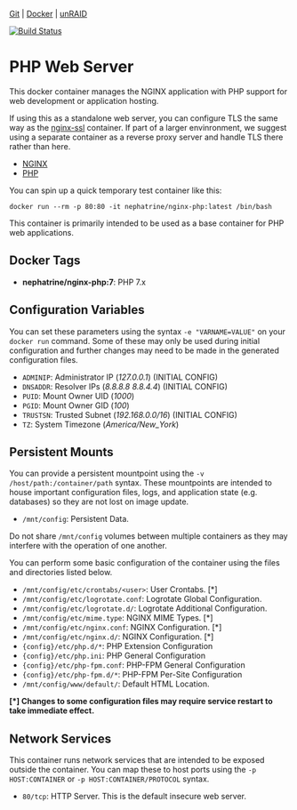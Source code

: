 [Git](https://code.nephatrine.net/nephatrine/docker-nginx-php) |
[Docker](https://hub.docker.com/r/nephatrine/nginx-php/) |
[unRAID](https://code.nephatrine.net/nephatrine/unraid-containers)

[![Build Status](https://ci.nephatrine.net/api/badges/nephatrine/docker-nginx-php/status.svg?ref=refs/heads/master)](https://ci.nephatrine.net/nephatrine/docker-nginx-php)

# PHP Web Server

This docker container manages the NGINX application with PHP support for web
development or application hosting.

If using this as a standalone web server, you can configure TLS the same way as
the [nginx-ssl](https://hub.docker.com/r/nephatrine/nginx-ssl/) container. If
part of a larger envinronment, we suggest using a separate container as a
reverse proxy server and handle TLS there rather than here.

- [NGINX](https://www.nginx.com/)
- [PHP](https://www.php.net/)

You can spin up a quick temporary test container like this:

~~~
docker run --rm -p 80:80 -it nephatrine/nginx-php:latest /bin/bash
~~~

This container is primarily intended to be used as a base container for PHP web
applications.

## Docker Tags

- **nephatrine/nginx-php:7**: PHP 7.x

## Configuration Variables

You can set these parameters using the syntax ``-e "VARNAME=VALUE"`` on your
``docker run`` command. Some of these may only be used during initial
configuration and further changes may need to be made in the generated
configuration files.

- ``ADMINIP``: Administrator IP (*127.0.0.1*) (INITIAL CONFIG)
- ``DNSADDR``: Resolver IPs (*8.8.8.8 8.8.4.4*) (INITIAL CONFIG)
- ``PUID``: Mount Owner UID (*1000*)
- ``PGID``: Mount Owner GID (*100*)
- ``TRUSTSN``: Trusted Subnet (*192.168.0.0/16*) (INITIAL CONFIG)
- ``TZ``: System Timezone (*America/New_York*)

## Persistent Mounts

You can provide a persistent mountpoint using the ``-v /host/path:/container/path``
syntax. These mountpoints are intended to house important configuration files,
logs, and application state (e.g. databases) so they are not lost on image
update.

- ``/mnt/config``: Persistent Data.

Do not share ``/mnt/config`` volumes between multiple containers as they may
interfere with the operation of one another.

You can perform some basic configuration of the container using the files and
directories listed below.

- ``/mnt/config/etc/crontabs/<user>``: User Crontabs. [*]
- ``/mnt/config/etc/logrotate.conf``: Logrotate Global Configuration.
- ``/mnt/config/etc/logrotate.d/``: Logrotate Additional Configuration.
- ``/mnt/config/etc/mime.type``: NGINX MIME Types. [*]
- ``/mnt/config/etc/nginx.conf``: NGINX Configuration. [*]
- ``/mnt/config/etc/nginx.d/``: NGINX Configuration. [*]
- ``{config}/etc/php.d/*``: PHP Extension Configuration
- ``{config}/etc/php.ini``: PHP General Configuration
- ``{config}/etc/php-fpm.conf``: PHP-FPM General Configuration
- ``{config}/etc/php-fpm.d/*``: PHP-FPM Per-Site Configuration
- ``/mnt/config/www/default/``: Default HTML Location.

**[*] Changes to some configuration files may require service restart to take
immediate effect.**

## Network Services

This container runs network services that are intended to be exposed outside
the container. You can map these to host ports using the ``-p HOST:CONTAINER``
or ``-p HOST:CONTAINER/PROTOCOL`` syntax.

- ``80/tcp``: HTTP Server. This is the default insecure web server.
